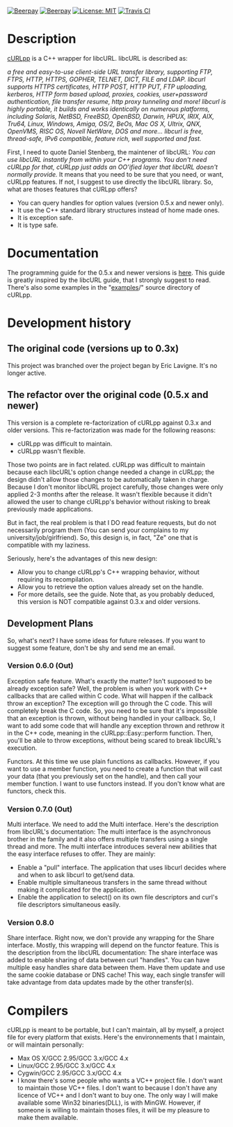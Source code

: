 [![Beerpay](https://beerpay.io/jpbarrette/curlpp/badge.svg?style=beer-square)](https://beerpay.io/jpbarrette/curlpp)  [![Beerpay](https://beerpay.io/jpbarrette/curlpp/make-wish.svg?style=flat-square)](https://beerpay.io/jpbarrette/curlpp?focus=wish) [![License: MIT](https://img.shields.io/badge/License-MIT-yellow.svg)](https://opensource.org/licenses/MIT) [![Travis CI](https://img.shields.io/travis/jpbarrette/curlpp.svg)](https://travis-ci.org/jpbarrette/curlpp)

# Description

[cURLpp](http://www.curlpp.org) is a C++ wrapper for libcURL. libcURL is described as:

<cite>
a free and easy-to-use client-side URL transfer library, supporting FTP, FTPS, HTTP, HTTPS, GOPHER, TELNET, DICT, FILE and LDAP. libcurl supports HTTPS certificates, HTTP POST, HTTP PUT, FTP uploading, kerberos, HTTP form based upload, proxies, cookies, user+password authentication, file transfer resume, http proxy tunneling and more!
</cite>

<cite>
libcurl is highly portable, it builds and works identically on numerous platforms, including Solaris, NetBSD, FreeBSD, OpenBSD, Darwin, HPUX, IRIX, AIX, Tru64, Linux, Windows, Amiga, OS/2, BeOs, Mac OS X, Ultrix, QNX, OpenVMS, RISC OS, Novell NetWare, DOS and more...
</cite>

<cite>
libcurl is free, thread-safe, IPv6 compatible, feature rich, well supported and fast.
</cite>

First, I need to quote Daniel Stenberg, the maintener of libcURL:
<cite>You can use libcURL instantly from within your C++ programs. You don't need cURLpp for that, cURLpp just adds an OO'ified layer that libcURL doesn't normally provide.</cite> It means that you need to be sure that you need, or want, cURLpp features. If not, I suggest to use directly the libcURL library. So, what are thoses features that cURLpp offers?

* You can query handles for option values (version 0.5.x and newer only).
* It use the C++ standard library structures instead of home made ones.
* It is exception safe.
* It is type safe.

# Documentation

The programming guide for the 0.5.x and newer versions is [here](https://github.com/jpbarrette/curlpp/tree/master/doc/guide.pdf). This guide is greatly inspired by the libcURL guide, that I strongly suggest to read. There's also some examples in the "[examples](http://github.com/jpbarrette/curlpp/tree/master/examples)/" source directory of cURLpp.

# Development history

## The original code (versions up to 0.3x)

This project was branched over the project began by Eric Lavigne. It's no longer active.

## The refactor over the original code (0.5.x and newer)

This version is a complete re-factorization of cURLpp against 0.3.x and older versions. This re-factorization was made for the following reasons:

* cURLpp was difficult to maintain.
* cURLpp wasn't flexible.

Those two points are in fact related. cURLpp was difficult to maintain because each libcURL's option change needed a change in cURLpp; the design didn't allow those changes to be automatically taken in charge. Because I don't monitor libcURL project carefully, those changes were only applied 2-3 months after the release. It wasn't flexible because it didn't allowed the user to change cURLpp's behavior without risking to break previously made applications.

But in fact, the real problem is that I DO read feature requests, but do not necessarily program them (You can send your complains to my university/job/girlfriend). So, this design is, in fact, "Ze" one that is compatible with my laziness.

Seriously, here's the advantages of this new design:

* Allow you to change cURLpp's C++ wrapping behavior, without requiring its recompilation.
* Allow you to retrieve the option values already set on the handle.
* For more details, see the guide. Note that, as you probably deduced, this version is NOT compatible against 0.3.x and older versions.

## Development Plans

So, what's next? I have some ideas for future releases. If you want to suggest some feature, don't be shy and send me an email.

### Version 0.6.0 (Out)

Exception safe feature. What's exactly the matter? Isn't supposed to be already exception safe? Well, the problem is when you work with C++ callbacks that are called within C code. What will happen if the callback throw an exception? The exception will go through the C code. This will completely break the C code. So, you need to be sure that it's impossible that an exception is thrown, without being handled in your callback. So, I want to add some code that will handle any exception thrown and rethrow it in the C++ code, meaning in the cURLpp::Easy::perform function. Then, you'll be able to throw exceptions, without being scared to break libcURL's execution.

Functors. At this time we use plain functions as callbacks. However, if you want to use a member function, you need to create a function that will cast your data (that you previously set on the handle), and then call your member function. I want to use functors instead. If you don't know what are functors, check this.

### Version 0.7.0 (Out)

Multi interface. We need to add the Multi interface. Here's the description from libcURL's documentation: 
The multi interface is the asynchronous brother in the family and it also offers multiple transfers using a single thread and more. The multi interface introduces several new abilities that the easy interface refuses to offer. They are mainly:

* Enable a "pull" interface. The application that uses libcurl decides where and when to ask libcurl to get/send data.
* Enable multiple simultaneous transfers in the same thread without making it complicated for the application.
* Enable the application to select() on its own file descriptors and curl's file descriptors simultaneous easily.

### Version 0.8.0

Share interface. Right now, we don't provide any wrapping for the Share interface. Mostly, this wrapping will depend on the functor feature. This is the description from the libcURL documentation: The share interface was added to enable sharing of data between curl "handles". You can have multiple easy handles share data between them. Have them update and use the same cookie database or DNS cache! This way, each single transfer will take advantage from data updates made by the other transfer(s).

# Compilers

cURLpp is meant to be portable, but I can't maintain, all by myself, a project file for every platform that exists. Here's the environnements that I maintain, or will maintain personally:

* Max OS X/GCC 2.95/GCC 3.x/GCC 4.x
* Linux/GCC 2.95/GCC 3.x/GCC 4.x
* Cygwin/GCC 2.95/GCC 3.x/GCC 4.x
* I know there's some people who wants a VC++ project file. I don't want to maintain those VC++ files. I don't want to because I don't have any licence of VC++ and I don't want to buy one. The only way I will make available some Win32 binaries(DLL), is with MinGW. However, if someone is willing to maintain thoses files, it will be my pleasure to make them available.

